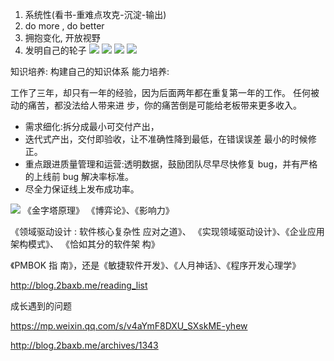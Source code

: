 1. 系统性(看书-重难点攻克-沉淀-输出)
2.   do more , do better
3. 拥抱变化, 开放视野
4. 发明自己的轮子
  ![](https://ws4.sinaimg.cn/large/006tKfTcly1g0ol0wi2kbj319w0o8abz.jpg)
  ![](https://ws1.sinaimg.cn/large/006tKfTcly1g0ol1jowl0j31fe098js1.jpg)
  ![](https://ws4.sinaimg.cn/large/006tKfTcly1g0ol1s2vb3j31f00amq45.jpg)
  ![](https://ws2.sinaimg.cn/large/006tKfTcly1g0ol2jgg4gj31fm0bcwfp.jpg)

知识培养:  构建自己的知识体系
能力培养: 

工作了三年，却只有一年的经验，因为后面两年都在重复第一年的工作。
任何被动的痛苦，都没法给人带来进 步，你的痛苦倒是可能给老板带来更多收入。

- 需求细化:拆分成最小可交付产出，
- 迭代式产出，交付即验收，让不准确性降到最低，在错误误差 最小的时候修正。
- 重点跟进质量管理和运营:透明数据，鼓励团队尽早尽快修复 bug，并有严格 的上线前 bug 解决率标准。
- 尽全力保证线上发布成功率。


![](https://ws3.sinaimg.cn/large/006tKfTcly1g0okaaioq5j31f40s2acq.jpg)
《金字塔原理》
《博弈论》、《影响力》

《领域驱动设计 : 软件核心复杂性 应对之道》、
《实现领域驱动设计》、《企业应用架构模式》、
《恰如其分的软件架 构》

《PMBOK 指 南》，还是《敏捷软件开发》、《人月神话》、《程序开发心理学》

http://blog.2baxb.me/reading_list



成长遇到的问题

<https://mp.weixin.qq.com/s/v4aYmF8DXU_SXskME-yhew>

<http://blog.2baxb.me/archives/1343>




